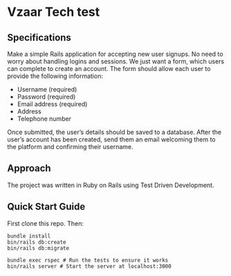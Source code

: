 # Vzaar Tech test

## Specifications

Make a simple Rails application for accepting new user signups. No need to worry about
handling logins and sessions. We just want a form, which users can complete to create an
account.
The form should allow each user to provide the following information:
* Username (required)
* Password (required)
* Email address (required)
* Address
* Telephone number

Once submitted, the user’s details should be saved to a database.
After the user’s account has been created, send them an email welcoming them to the platform
and confirming their username.

## Approach

The project was written in Ruby on Rails using Test Driven Development.

## Quick Start Guide
First clone this repo. Then:
```
bundle install
bin/rails db:create
bin/rails db:migrate

bundle exec rspec # Run the tests to ensure it works
bin/rails server # Start the server at localhost:3000
```
